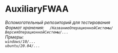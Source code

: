 # AuxiliaryFWAA
<i>
  Вспомогательный репозиторий для тестирования 
</i>
<br/>
<i>
  Формат хранения:
  <code>  /НазваниеОперационнойСистемы/ВерсияОперационнойСистемы/... </code>
  <br/>
  Прмеры:
  <br/>
  <code>windows/10/...</code>
  <br/>
  <code>ubuntu/20.04/...</code>
  <br/>
</i>
